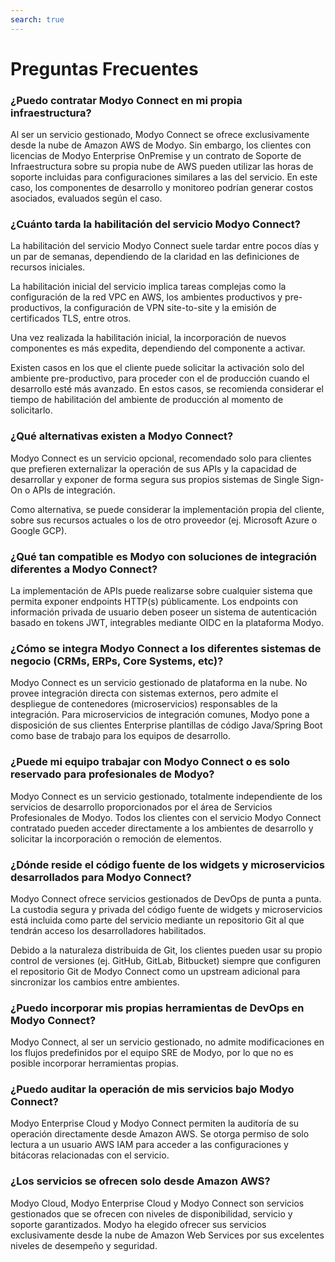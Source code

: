 ```yaml
---
search: true
---
```


# Preguntas Frecuentes

### ¿Puedo contratar Modyo Connect en mi propia infraestructura?

Al ser un servicio gestionado, Modyo Connect se ofrece exclusivamente desde la nube de Amazon AWS de Modyo. Sin embargo, los clientes con licencias de Modyo Enterprise OnPremise y un contrato de Soporte de Infraestructura sobre su propia nube de AWS pueden utilizar las horas de soporte incluidas para configuraciones similares a las del servicio. En este caso, los componentes de desarrollo y monitoreo podrían generar costos asociados, evaluados según el caso.

### ¿Cuánto tarda la habilitación del servicio Modyo Connect?

La habilitación del servicio Modyo Connect suele tardar entre pocos días y un par de semanas, dependiendo de la claridad en las definiciones de recursos iniciales.

La habilitación inicial del servicio implica tareas complejas como la configuración de la red VPC en AWS, los ambientes productivos y pre-productivos, la configuración de VPN site-to-site y la emisión de certificados TLS, entre otros.

Una vez realizada la habilitación inicial, la incorporación de nuevos componentes es más expedita, dependiendo del componente a activar.

Existen casos en los que el cliente puede solicitar la activación solo del ambiente pre-productivo, para proceder con el de producción cuando el desarrollo esté más avanzado. En estos casos, se recomienda considerar el tiempo de habilitación del ambiente de producción al momento de solicitarlo.


### ¿Qué alternativas existen a Modyo Connect?

Modyo Connect es un servicio opcional, recomendado solo para clientes que prefieren externalizar la operación de sus APIs y la capacidad de desarrollar y exponer de forma segura sus propios sistemas de Single Sign-On o APIs de integración.

Como alternativa, se puede considerar la implementación propia del cliente, sobre sus recursos actuales o los de otro proveedor (ej. Microsoft Azure o Google GCP). 

### ¿Qué tan compatible es Modyo con soluciones de integración diferentes a Modyo Connect?
La implementación de APIs puede realizarse sobre cualquier sistema que permita exponer endpoints HTTP(s) públicamente. Los endpoints con información privada de usuario deben poseer un sistema de autenticación basado en tokens JWT, integrables mediante OIDC en la plataforma Modyo.

### ¿Cómo se integra Modyo Connect a los diferentes sistemas de negocio (CRMs, ERPs, Core Systems, etc)?

Modyo Connect es un servicio gestionado de plataforma en la nube. No provee integración directa con sistemas externos, pero admite el despliegue de contenedores (microservicios) responsables de la integración. Para microservicios de integración comunes, Modyo pone a disposición de sus clientes Enterprise plantillas de código Java/Spring Boot como base de trabajo para los equipos de desarrollo.

### ¿Puede mi equipo trabajar con Modyo Connect o es solo reservado para profesionales de Modyo?

Modyo Connect es un servicio gestionado, totalmente independiente de los servicios de desarrollo proporcionados por el área de Servicios Profesionales de Modyo. Todos los clientes con el servicio Modyo Connect contratado pueden acceder directamente a los ambientes de desarrollo y solicitar la incorporación o remoción de elementos.

### ¿Dónde reside el código fuente de los widgets y microservicios desarrollados para Modyo Connect?

Modyo Connect ofrece servicios gestionados de DevOps de punta a punta. La custodia segura y privada del código fuente de widgets y microservicios está incluida como parte del servicio mediante un repositorio Git al que tendrán acceso los desarrolladores habilitados. 

Debido a la naturaleza distribuida de Git, los clientes pueden usar su propio control de versiones (ej. GitHub, GitLab, Bitbucket) siempre que configuren el repositorio Git de Modyo Connect como un upstream adicional para sincronizar los cambios entre ambientes.

### ¿Puedo incorporar mis propias herramientas de DevOps en Modyo Connect?

Modyo Connect, al ser un servicio gestionado, no admite modificaciones en los flujos predefinidos por el equipo SRE de Modyo, por lo que no es posible incorporar herramientas propias.

### ¿Puedo auditar la operación de mis servicios bajo Modyo Connect?

Modyo Enterprise Cloud y Modyo Connect permiten la auditoría de su operación directamente desde Amazon AWS. Se otorga permiso de solo lectura a un usuario AWS IAM para acceder a las configuraciones y bitácoras relacionadas con el servicio.

### ¿Los servicios se ofrecen solo desde Amazon AWS?

Modyo Cloud, Modyo Enterprise Cloud y Modyo Connect son servicios gestionados que se ofrecen con niveles de disponibilidad, servicio y soporte garantizados. Modyo ha elegido ofrecer sus servicios exclusivamente desde la nube de Amazon Web Services por sus excelentes niveles de desempeño y seguridad. 
